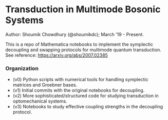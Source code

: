 # Transduction in Multimode Bosonic Systems
Author: Shoumik Chowdhury (@shoumikdc); March '19 - Present. 

This is a repo of Mathematica notebooks to implement the symplectic decoupling and swapping protocols for multimode quantum transduction. See reference: https://arxiv.org/abs/2007.02385

### Organization
- (v0) Python scripts with numerical tools for handling symplectic matrices and Groebner bases. 
- (v1) Initial commits with the original notebooks for decoupling. 
- (v2) More sophisticated/structured code for studying transduction in optomechanical systems. 
- (v3) Notebooks to study effective coupling strengths in the decoupling protocol. 
